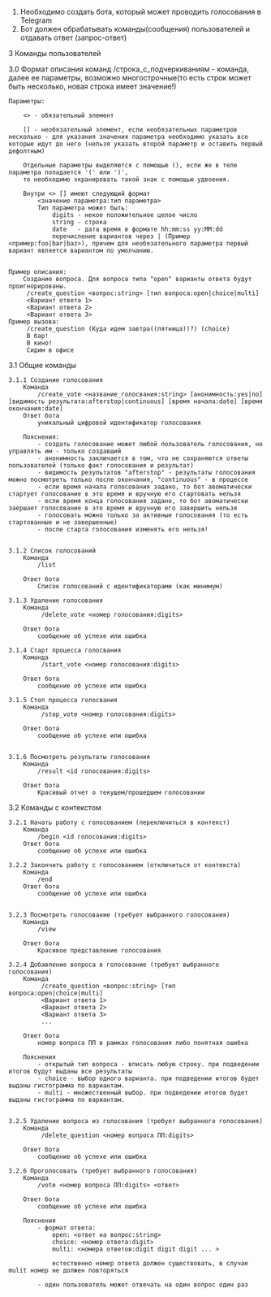 1. Необходимо создать бота, который может проводить голосования в Telegram
2. Бот должен обрабатывать команды(сообщения) пользователей и отдавать ответ (запрос-ответ)

3 Команды пользователей

3.0 Формат описания команд
	/строка_с_подчеркиваниям - команда, далее ее параметры, возможно многострочные(то есть строк может быть несколько, новая строка имеет значение!)
	
	Параметры:
	
		<> - обязательный элемент
		
		[] - необязательный элемент, если необязательных параметров несколько - для указания значения параметра необходимо указать все которые идут до него (нельзя указать второй параметр и оставить первый дефолтным)

		Отдельные параметры выделяются с помощью (), если же в теле параметра попадается '(' или ')',
		то необходимо экранировать такой знак с помощью удвоения.

		Внутри <> [] имеют следующий формат
			<значение параметра:тип параметра>
			Тип параметра может быть:
				digits - некое положительное целое число
				string - строка
				date   - дата время в формате hh:mm:ss yy:MM:dd
				перечисление вариантов через | (Пример <пример:foo|bar|baz>), причем для необязательного параметра первый вариант является вариантом по умолчанию.


	Пример описания:
		Создание вопроса. Для вопроса типа "open" варианты ответа будут проигнорированы.
		 /create_question <вопрос:string> [тип вопроса:open|choice|multi]
		 <Вариант ответа 1>
		 <Вариант ответа 2>
		 <Вариант ответа 3>
	Пример вызова:
		 /create_question (Куда идем завтра((пятница))?) (choice)
		 В бар!
		 В кино!
		 Сидим в офисе


3.1 Общие команды
	
	3.1.1 Создание голосования
		Команда
			/create_vote <название_голосвания:string> [анонимность:yes|no] [видимость результата:afterstop|continuous] [время начала:date] [время окончания:date]
		Ответ бота
			уникальный цифровой идентификатор голосования

		Пояснения:
			- создать голосование может любой пользователь голосования, но управлять им - только создавший
			- анонимность заключается в том, что не сохраняются ответы пользователей (только факт голосования и результат)
			- видимость результатов "afterstop" - результаты голосования можно посмотреть только после окончания, "continuous" - в процессе
			- если время начала голосования задано, то бот авоматически стартует голосование в это время и вручную его стартовать нельзя
			- если время конца голосования задано, то бот авоматически заершает голосование в это время и вручную его завершить нельзя
			- голосовать можно только за активные голосования (то есть стартованные и не завершенные)
			- после старта голосования изменять его нельзя!

	
    3.1.2 Список голосований
		Команда
			/list

		Ответ бота
			Список голосований с идентификаторами (как минимум)

	3.1.3 Удаление голосования
		Команда
			 /delete_vote <номер голосования:digits>

		Ответ бота
			сообщение об успехе или ошибка

	3.1.4 Старт процесса голосвания
		Команда
			 /start_vote <номер голосования:digits>

		Ответ бота
			сообщение об успехе или ошибка

	3.1.5 Стоп процесса голосвания
		Команда
			 /stop_vote <номер голосования:digits>

		Ответ бота
			сообщение об успехе или ошибка


	3.1.6 Посмотреть результаты голосования
		Команда
			/result <id голосования:digits>

		Ответ бота
			Красивый отчет о текущем/прошедшем голосовании

3.2 Команды с контекстом

	3.2.1 Начать работу с голосованием (переключиться в контекст)
		Команда
			/begin <id голосования:digits>
		Ответ бота
			сообщение об успехе или ошибка

	3.2.2 Закончить работу с голосованием (отключиться от контекста)
		Команда
			/end
		Ответ бота
			сообщение об успехе или ошибка


	3.2.3 Посмотреть голосование (требует выбранного голосования)
		Команда
			/view

		Ответ бота
			Красивое представление голосования

	3.2.4 Добавление вопроса в голосование (требует выбранного голосования)
		Команда
			 /create_question <вопрос:string> [тип вопроса:open|choice|multi]
			 <Вариант ответа 1>
			 <Вариант ответа 2>
			 <Вариант ответа 3>
			 ...

		Ответ бота
			номер вопроса ПП в рамках голосования либо понятная ошибка

		Пояснения
			- открытый тип вопроса - вписать любую строку. при подведении итогов будут выданы все результаты
			- choice - выбор одного варианта. при подведении итогов будет выданы гистограмма по вариантам.
			- multi - множественный выбор. при подведении итогов будет выданы гистограмма по вариантам.


	3.2.5 Удаление вопроса из голосования (требует выбранного голосования)
		Команда
			 /delete_question <номер вопроса ПП:digits>

		Ответ бота
			сообщение об успехе или ошибка

	3.2.6 Проголосовать (требует выбранного голосования)
		Команда
			/vote <номер вопроса ПП:digits> <ответ>

		Ответ бота
			сообщение об успехе или ошибка

		Пояснения
			- формат ответа:
				open: <ответ на вопрос:string>
				choice: <номер ответа:digit>
				multi: <номера ответов:digit digit digit ... >

				естественно номер ответа должен существовать, в случае mulit номер не должен повторяться

			- один пользователь может отвечать на один вопрос один раз
